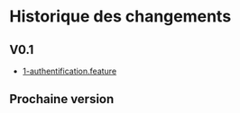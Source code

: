# Historique des changements

## V0.1

- [1-authentification.feature](./1-authentification.feature)

## Prochaine version
